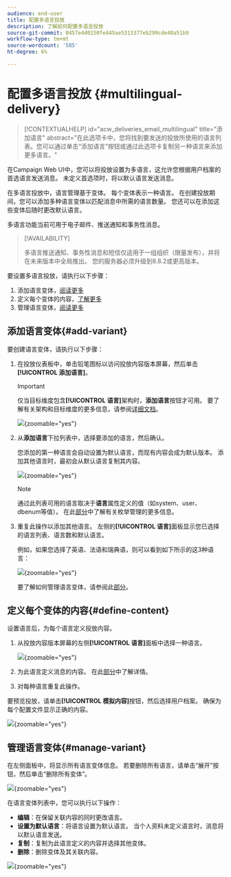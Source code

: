 ```yaml
---
audience: end-user
title: 配置多语言投放
description: 了解如何配置多语言投放
source-git-commit: 0457e4d0150fe445ae5313377eb299cde40a51b9
workflow-type: tm+mt
source-wordcount: '585'
ht-degree: 6%

---
```


# 配置多语言投放 {#multilingual-delivery}

>[!CONTEXTUALHELP]
>id="acw_deliveries_email_multilingual"
>title="添加语言"
>abstract="在此选项卡中，您将找到要发送的投放所使用的语言列表。您可以通过单击“添加语言”按钮或通过此选项卡复制另一种语言来添加更多语言。"

在Campaign Web UI中，您可以将投放设置为多语言，这允许您根据用户档案的首选语言发送消息。 未定义首选项时，将以默认语言发送消息。

在多语言投放中，语言管理基于变体。 每个变体表示一种语言。 在创建投放期间，您可以添加多种语言变体以匹配消息中所需的语言数量。 您还可以在添加这些变体后随时更改默认语言。

多语言功能当前可用于电子邮件、推送通知和事务性消息。

>[!AVAILABILITY]
>
>多语言推送通知、事务性消息和短信仅适用于一组组织（限量发布），并将在未来版本中全局推出。 您的服务器必须升级到8.8.2或更高版本。

要设置多语言投放，请执行以下步骤：

1. 添加语言变体，[阅读更多](#add-variant)
1. 定义每个变体的内容，[了解更多](#define-content)
1. 管理语言变体，[阅读更多](#manage-variant)

## 添加语言变体{#add-variant}

要创建语言变体，请执行以下步骤：

1. 在投放仪表板中，单击铅笔图标以访问投放内容版本屏幕，然后单击&#x200B;**[!UICONTROL 添加语言]**。

   >[!IMPORTANT]
   >
   >仅当目标维度包含&#x200B;**[!UICONTROL 语言]**&#x200B;架构时，**添加语言**&#x200B;按钮才可用。 要了解有关架构和目标维度的更多信息，请参阅[详细文档](../audience/targeting-dimensions.md)。

   ![](assets/edit-content_2.png){zoomable="yes"}

1. 从&#x200B;**添加语言**&#x200B;下拉列表中，选择要添加的语言，然后确认。

   您添加的第一种语言会自动设置为默认语言，而现有内容会成为默认版本。 添加其他语言时，最初会从默认语言复制其内容。

   ![](assets/edit-content_3.png){zoomable="yes"}

   >[!NOTE]
   >
   >通过此列表可用的语言取决于&#x200B;**语言**&#x200B;属性定义的值（如system、user、dbenum等值）。 在此[部分](../administration/enumerations.md)中了解有关枚举管理的更多信息。

1. 重复此操作以添加其他语言。 左侧的&#x200B;**[!UICONTROL 语言]**&#x200B;面板显示您已选择的语言列表、语言数和默认语言。

   例如，如果您选择了英语、法语和瑞典语，则可以看到如下所示的这3种语言：

   ![](assets/edit-content_9.png){zoomable="yes"}

   要了解如何管理语言变体，请参阅此[部分](#manage-variant)。

## 定义每个变体的内容{#define-content}

设置语言后，为每个语言定义投放内容。

1. 从投放内容版本屏幕的左侧&#x200B;**[!UICONTROL 语言]**&#x200B;面板中选择一种语言。

   ![](assets/edit-content_11.png){zoomable="yes"}

1. 为此语言定义消息的内容。 在此[部分](../msg/create-deliveries.md)中了解详情。

1. 对每种语言重复此操作。

<!--
>[!BEGINTABS]

>[!TAB Email delivery]

1. From the delivery content edition screen, choose a language and click the **[!UICONTROL Edit email body]** button. You can also hover over the email preview and select **[!UICONTROL Open email designer]**.

    ![](assets/edit-content_11.png){zoomable="yes"}

1. Define the content of your email for this language. [Read more](../email/get-started-email-designer.md#start-authoring)

1. Repeat this operation for each language.

>[!TAB SMS delivery]

1. From the delivery content edition screen, choose a language.

1. Edit the content of the SMS message for this language. [Read more](../sms/create-sms.md)

    ![](assets/edit-content_11-sms.png){zoomable="yes"}

1. Repeat this operation for each language.

>[!ENDTABS]

-->

要预览投放，请单击&#x200B;**[!UICONTROL 模拟内容]**&#x200B;按钮，然后选择用户档案。 确保为每个配置文件显示正确的内容。

![](assets/edit-content_5.png){zoomable="yes"}

## 管理语言变体{#manage-variant}

在左侧面板中，将显示所有语言变体信息。 若要删除所有语言，请单击“展开”按钮，然后单击“删除所有变体”**&#x200B;**。

![](assets/edit-content_13.png){zoomable="yes"}

在语言变体列表中，您可以执行以下操作：

* **编辑**：在保留关联内容的同时更改语言。
* **设置为默认语言**：将语言设置为默认语言。 当个人资料未定义语言时，消息将以默认语言发送。
* **复制**：复制为此语言定义的内容并选择其他变体。
* **删除**：删除变体及其关联内容。

![](assets/edit-content_13-sms.png){zoomable="yes"}

